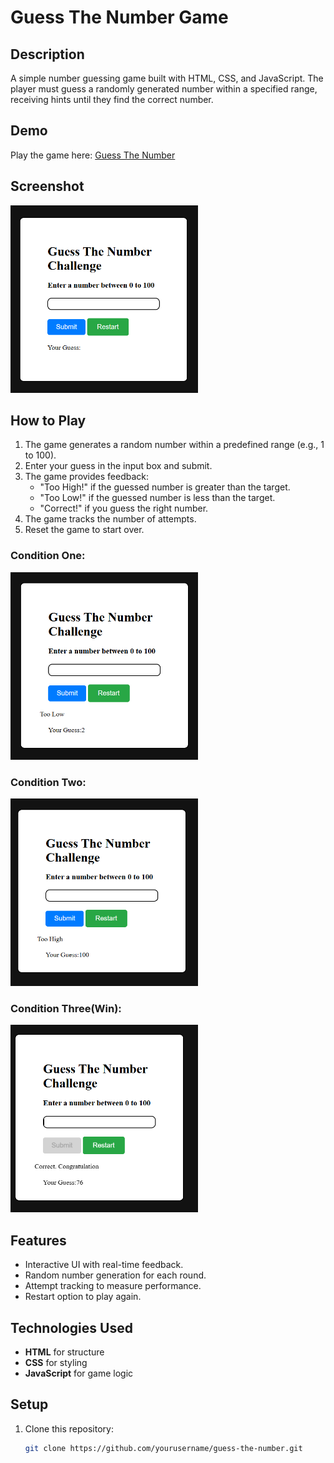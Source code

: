# Guess The Number Game

## Description
A simple number guessing game built with HTML, CSS, and JavaScript. The player must guess a randomly generated number within a specified range, receiving hints until they find the correct number.

## Demo
Play the game here: [Guess The Number](https://jainArihant12.github.io/GuessNumber-Js/)

## Screenshot
<img src="guess.png" alt="Guess The Number" width="300" height="300">


## How to Play
1. The game generates a random number within a predefined range (e.g., 1 to 100).
2. Enter your guess in the input box and submit.
3. The game provides feedback:
   - "Too High!" if the guessed number is greater than the target.
   - "Too Low!" if the guessed number is less than the target.
   - "Correct!" if you guess the right number.
4. The game tracks the number of attempts.
5. Reset the game to start over.

### Condition One:
<img src="guess1.png" alt="Guess The Number" width="300" height="300">

### Condition Two:
<img src="guess2.png" alt="Guess The Number" width="300" height="300">

### Condition Three(Win):
<img src="guess3.png" alt="Guess The Number" width="300" height="300">


## Features
- Interactive UI with real-time feedback.
- Random number generation for each round.
- Attempt tracking to measure performance.
- Restart option to play again.

## Technologies Used
- **HTML** for structure
- **CSS** for styling
- **JavaScript** for game logic

## Setup
1. Clone this repository:
   ```bash
   git clone https://github.com/yourusername/guess-the-number.git
